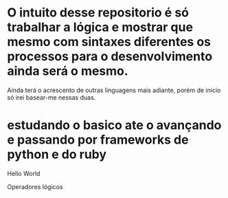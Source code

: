 # O intuito desse repositorio é só trabalhar a lógica e mostrar que mesmo com sintaxes diferentes os processos para o desenvolvimento ainda será o mesmo. 
Ainda terá o acrescento de outras linguagens mais adiante, porém de inicio só irei basear-me nessas duas.
# estudando o basico ate o avançando e passando por frameworks de python e do ruby

Hello World

Operadores lógicos
